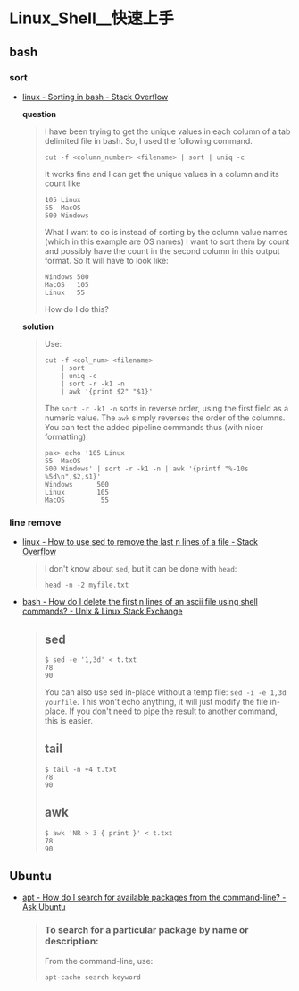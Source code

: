 # Linux_Shell__快速上手

## bash

### sort

- [linux - Sorting in bash - Stack Overflow](https://stackoverflow.com/questions/3510275/sorting-in-bash)

    __question__
    > I have been trying to get the unique values in each column of a tab delimited file in bash. So, I used the following command.
    > 
    > ```shell
    > cut -f <column_number> <filename> | sort | uniq -c
    > ```
    > 
    > It works fine and I can get the unique values in a column and its count like
    > 
    > ```shell
    > 105 Linux
    > 55  MacOS
    > 500 Windows
    > ```
    > 
    > What I want to do is instead of sorting by the column value names (which in this example are OS names) I want to sort them by count and possibly have the count in the second column in this output format. So It will have to look like:
    > 
    > ```
    > Windows 500
    > MacOS   105
    > Linux   55
    > ```
    > 
    > How do I do this?
    > 
    __solution__
    > Use:
    > 
    > ```shell
    > cut -f <col_num> <filename>
    >     | sort 
    >     | uniq -c
    >     | sort -r -k1 -n
    >     | awk '{print $2" "$1}'
    > ```
    > 
    > The `sort -r -k1 -n` sorts in reverse order, using the first field as a numeric value. The `awk` simply reverses the order of the columns. You can test the added pipeline commands thus (with nicer formatting):
    > 
    > ```shell
    > pax> echo '105 Linux
    > 55  MacOS
    > 500 Windows' | sort -r -k1 -n | awk '{printf "%-10s %5d\n",$2,$1}'
    > Windows      500
    > Linux        105
    > MacOS         55
    > ```

### line remove

- [linux - How to use sed to remove the last n lines of a file - Stack Overflow](https://stackoverflow.com/questions/13380607/how-to-use-sed-to-remove-the-last-n-lines-of-a-file)

    > I don't know about `sed`, but it can be done with `head`:
    > 
    > ```
    > head -n -2 myfile.txt
    > ```

- [bash - How do I delete the first n lines of an ascii file using shell commands? - Unix & Linux Stack Exchange](https://unix.stackexchange.com/questions/37790/how-do-i-delete-the-first-n-lines-of-an-ascii-file-using-shell-commands)

    > sed
    > ---
    > 
    > ```
    > $ sed -e '1,3d' < t.txt
    > 78
    > 90
    > ```
    > 
    > You can also use sed in-place without a temp file: `sed -i -e 1,3d yourfile`. This won't echo anything, it will just modify the file in-place. If you don't need to pipe the result to another command, this is easier.
    > 
    > tail
    > ----
    > 
    > ```
    > $ tail -n +4 t.txt
    > 78
    > 90
    > ```
    > 
    > awk
    > ---
    > 
    > ```
    > $ awk 'NR > 3 { print }' < t.txt
    > 78
    > 90
    > ```



## Ubuntu

- [apt - How do I search for available packages from the command-line? - Ask Ubuntu](https://askubuntu.com/questions/160897/how-do-i-search-for-available-packages-from-the-command-line)

    > ### To search for a particular package by name or description:
    > 
    > From the command-line, use:
    > 
    > ```
    > apt-cache search keyword
    > ```
    > 

